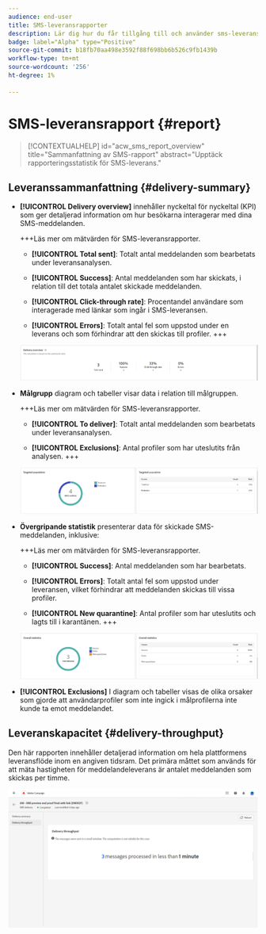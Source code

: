 ```yaml
---
audience: end-user
title: SMS-leveransrapporter
description: Lär dig hur du får tillgång till och använder sms-leveransrapporter
badge: label="Alpha" type="Positive"
source-git-commit: b18fb70aa498e3592f88f698bb6b526c9fb1439b
workflow-type: tm+mt
source-wordcount: '256'
ht-degree: 1%

---
```


# SMS-leveransrapport {#report}

>[!CONTEXTUALHELP]
>id="acw_sms_report_overview"
>title="Sammanfattning av SMS-rapport"
>abstract="Upptäck rapporteringsstatistik för SMS-leverans."

## Leveranssammanfattning {#delivery-summary}

* **[!UICONTROL Delivery overview]** innehåller nyckeltal för nyckeltal (KPI) som ger detaljerad information om hur besökarna interagerar med dina SMS-meddelanden.

  +++Läs mer om mätvärden för SMS-leveransrapporter.

   * **[!UICONTROL Total sent]**: Totalt antal meddelanden som bearbetats under leveransanalysen.

   * **[!UICONTROL Success]**: Antal meddelanden som har skickats, i relation till det totala antalet skickade meddelanden.

   * **[!UICONTROL Click-through rate]**: Procentandel användare som interagerade med länkar som ingår i SMS-leveransen.

   * **[!UICONTROL Errors]**: Totalt antal fel som uppstod under en leverans och som förhindrar att den skickas till profiler.
+++

  ![](assets/reporting_sms_3.png)

* **Målgrupp** diagram och tabeller visar data i relation till målgruppen.

  +++Läs mer om mätvärden för SMS-leveransrapporter.

   * **[!UICONTROL To deliver]**: Totalt antal meddelanden som bearbetats under leveransanalysen.

   * **[!UICONTROL Exclusions]**: Antal profiler som har uteslutits från analysen.
+++

  ![](assets/reporting_sms_4.png)

* **Övergripande statistik** presenterar data för skickade SMS-meddelanden, inklusive:

  +++Läs mer om mätvärden för SMS-leveransrapporter.

   * **[!UICONTROL Success]**: Antal meddelanden som har bearbetats.

   * **[!UICONTROL Errors]**: Totalt antal fel som uppstod under leveransen, vilket förhindrar att meddelanden skickas till vissa profiler.

   * **[!UICONTROL New quarantine]**: Antal profiler som har uteslutits och lagts till i karantänen.
+++

  ![](assets/reporting_sms_5.png)

* **[!UICONTROL Exclusions]** I diagram och tabeller visas de olika orsaker som gjorde att användarprofiler som inte ingick i målprofilerna inte kunde ta emot meddelandet.

## Leveranskapacitet {#delivery-throughput}

Den här rapporten innehåller detaljerad information om hela plattformens leveransflöde inom en angiven tidsram. Det primära måttet som används för att mäta hastigheten för meddelandeleverans är antalet meddelanden som skickas per timme.

![](assets/reporting_sms_2.png)

